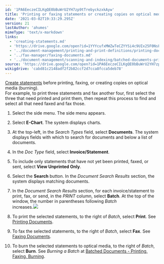 ```yaml
---
id: '1PA6EeczeCILKgQE0bBuWrU2YH7zp9tTrebyckzxkAyw'
title: 'Printing or faxing statements or creating copies on optical media'
date: '2021-03-02T19:33:29.295Z'
version: 21
lastAuthor: 'ahumes'
mimeType: 'text/x-markdown'
links:
  - 'creating-statements.md'
  - 'https://drive.google.com/open?id=1YYYcufxMWZwTeCZYYSi4c9UIx25F0NsFjyqYR87KVjU'
  - '../document-management/printing-and-print-definitions/printing-documents.md'
  - '../fax-manager/faxing-documents.md'
  - '../document-management/scanning-and-indexing/batched-documents-printing,-faxing,-burning.md'
source: 'https://drive.google.com/open?id=1PA6EeczeCILKgQE0bBuWrU2YH7zp9tTrebyckzxkAyw'
wikigdrive: 'cabd81c2148adf2f2b82ccf2d7cca8fcca5deb78'
---
```

[Create statements](creating-statements.md) before printing, faxing, or creating copies on optical media (burning).  
For example, to print three statements and fax another four, first select the three that need printed and print them, then repeat this process to find and select all that need faxed and fax those.
1. Select the side menu. The side menu appears.
2. Select <strong>E-Chart</strong>. The system displays charts. 
3. At the top-left, in the <em>Search Types</em> field, select <strong>Documents</strong>. The system displays fields with which to search for documents and below a list of documents.
4. In the <em>Doc Type</em> field, select <strong>Invoice/Statement</strong>.
5. To include only statements that have not yet been printed, faxed, or sent, select <strong>View Unprinted Only</strong>.
6. Select the <strong>Search</strong> button. In the <em>Document Search Results</em> section, the system displays matching documents.
7. In the <em>Document Search Results</em> section, for each invoice/statement to print, fax, or send, in the <em>PRINT</em> column, select <strong>Batch</strong>. At the top of the window, the number in parentheses following <em>Batch</em>  
    increases.<img src="../printing-or-faxing-statements-or-creating-copies-on-optical-media.assets/10000000000001C90000001B66BD2F570D0054FB.png" />  

8. To print the selected statements, to the right of <em>Batch</em>, select <strong>Print</strong>. See [P](https://drive.google.com/open?id=1YYYcufxMWZwTeCZYYSi4c9UIx25F0NsFjyqYR87KVjU)[rinting Documents](../document-management/printing-and-print-definitions/printing-documents.md).
9. To fax the selected statements, to the right of <em>Batch</em>, select <strong>Fax</strong>. See [Faxing Documents](../fax-manager/faxing-documents.md).
10. To burn the selected statements to optical media, to the right of <em>Batch</em>, select <strong>Burn</strong>. See <em>Burning a Batch</em> at [Batched Documents - Printing, Faxing, Burning](../document-management/scanning-and-indexing/batched-documents-printing,-faxing,-burning.md).

